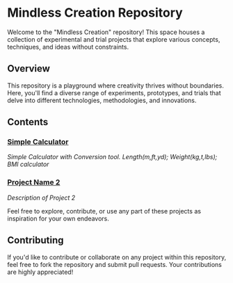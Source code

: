 # Mindless Creation Repository

Welcome to the "Mindless Creation" repository! This space houses a collection of experimental and trial projects that explore various concepts, techniques, and ideas without constraints.

## Overview

This repository is a playground where creativity thrives without boundaries. Here, you'll find a diverse range of experiments, prototypes, and trials that delve into different technologies, methodologies, and innovations.

## Contents

### [Simple Calculator](Simple_calculator.py)
_Simple Calculator with Conversion tool.
Length(m,ft,yd); Weight(kg,t,lbs); BMI calculator_

### [Project Name 2](Simple_calculator.py)
_Description of Project 2_

Feel free to explore, contribute, or use any part of these projects as inspiration for your own endeavors.

## Contributing

If you'd like to contribute or collaborate on any project within this repository, feel free to fork the repository and submit pull requests. Your contributions are highly appreciated!
